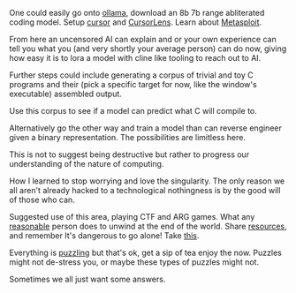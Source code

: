 One could easily go onto [ollama](https://ollama.com/), download an 8b 7b range abliterated coding model. Setup [cursor](https://www.cursor.com/) and [CursorLens](https://www.cursorlens.com/). Learn about [Metasploit](https://www.metasploit.com/). 

From here an uncensored AI can explain and or your own experience can tell you what you (and very shortly your average person) can do now, giving how easy it is to lora a model with cline like tooling to reach out to AI.

Further steps could include generating a corpus of trivial and toy C programs and their (pick a specific target for now, like the window's executable) assembled output. 

Use this corpus to see if a model can predict what C will compile to. 

Alternatively go the other way and train a model than can reverse engineer given a binary representation. The possibilities are limitless here.

This is not to suggest being destructive but rather to progress our understanding of the nature of computing.

How I learned to stop worrying and love the singularity. The only reason we all aren't already hacked to a technological nothingness is by the good will of those who can.

Suggested use of this area, playing CTF and ARG games. What any [reasonable](https://github.com/devploit/awesome-ctf-resources) person does to unwind at the end of the world. 
Share [resources](https://github.com/devploit/awesome-ctf-resources), and remember It's dangerous to go alone! Take [this](https://github.com/JohnHammond/ctf-katana).

Everything is [puzzling](https://www.puzzles.wiki/wiki/Puzzle_Solving_Resources) but that's ok, get a sip of tea enjoy the now. Puzzles might not de-stress you, or maybe these types of puzzles might not. 

Sometimes we all just want some answers.
